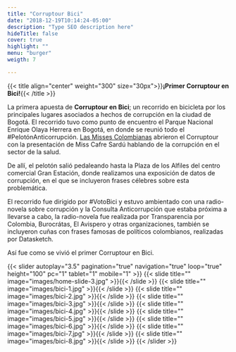 ```yaml
---
title: "Corruptour Bici"
date: "2018-12-19T10:14:24-05:00"
description: "Type SEO description here"
hideTitle: false
cover: true
highlight: ""
menu: "burger"
weigth: 7

---
```

{{< title align="center" weight="300" size="30px">}}**¡Primer Corruptour en Bici!**{{< /title >}}

La primera apuesta de **Corruptour en Bici**; un recorrido en bicicleta por los principales lugares asociados a hechos de corrupción en la ciudad de Bogotá. El recorrido tuvo como punto de encuentro el Parque Nacional Enrique Olaya Herrera en Bogotá, en donde se reunió todo el #PelotónAnticorrupción. [Las Misses Colombianas](https://www.youtube.com/channel/UCyQYc-xyh3hMT3H78ZRcnOg) abrieron el Corruptour con la presentación de Miss Cafre Sardú hablando de la corrupción en el sector de la salud.

De allí, el pelotón salió pedaleando hasta la Plaza de los Alfiles del centro comercial Gran Estación, donde realizamos una exposición de datos de corrupción, en el que se incluyeron frases célebres sobre esta problemática. 

El recorrido fue dirigido por #VotoBici y estuvo ambientado con una radio-novela sobre corrupción y la Consulta Anticorrupción que estaba próxima a llevarse a cabo, la radio-novela fue realizada por Transparencia por Colombia, Burocrátas, El Avispero y otras organizaciones, también se incluyeron cuñas con frases famosas de políticos colombianos, realizadas por Datasketch.

Así fue como se vivió el primer Corruptour en Bici.

{{< slider
  autoplay="3.5"
  pagination="true"
  navigation="true" 
  loop="true"
  height="100" 
  pc="1" 
  tablet="1" 
  mobile="1" >}}
  {{< slide title="" image="images/home-slide-3.jpg" >}}{{< /slide >}}
  {{< slide title="" image="images/bici-1.jpg" >}}{{< /slide >}}
  {{< slide title="" image="images/bici-2.jpg" >}}{{< /slide >}}
  {{< slide title="" image="images/bici-3.jpg" >}}{{< /slide >}}
  {{< slide title="" image="images/bici-4.jpg" >}}{{< /slide >}}
  {{< slide title="" image="images/bici-5.jpg" >}}{{< /slide >}}
  {{< slide title="" image="images/bici-6.jpg" >}}{{< /slide >}}
  {{< slide title="" image="images/bici-7.jpg" >}}{{< /slide >}}
  {{< slide title="" image="images/bici-8.jpg" >}}{{< /slide >}}
{{< /slider >}}